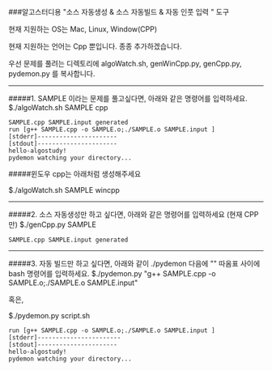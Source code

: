 ###알고스터디용  "소스 자동생성 & 소스 자동빌드 & 자동 인풋 입력 " 도구

현재 지원하는 OS는 Mac, Linux, Window(CPP)

현재 지원하는 언어는 Cpp 뿐입니다. 종종 추가하겠습니다.

우선 문제를 풀려는 디렉토리에 algoWatch.sh, genWinCpp.py, genCpp.py, pydemon.py 를 복사합니다.

----------------

#####1. SAMPLE 이라는 문제를 풀고싶다면, 아래와 같은 명령어를 입력하세요.
$./algoWatch.sh SAMPLE cpp

    SAMPLE.cpp SAMPLE.input generated
    run [g++ SAMPLE.cpp -o SAMPLE.o;./SAMPLE.o SAMPLE.input ]
    [stderr]----------------------
    [stdout]----------------------
    hello-algostudy!
    pydemon watching your directory...

#####윈도우 cpp는 아래처럼 생성해주세요

$./algoWatch.sh SAMPLE wincpp

-----------------

#####2. 소스 자동생성만 하고 싶다면, 아래와 같은 명령어를 입력하세요 (현재 CPP만)
$./genCpp.py SAMPLE

    SAMPLE.cpp SAMPLE.input generated

-----------------

#####3. 자동 빌드만 하고 싶다면, 아래와 같이 ./pydemon 다음에 "" 따옴표 사이에 bash 명령어를 입력하세요. 
$./pydemon.py "g++ SAMPLE.cpp -o SAMPLE.o;./SAMPLE.o SAMPLE.input"

혹은,

$./pydemon.py script.sh

    run [g++ SAMPLE.cpp -o SAMPLE.o;./SAMPLE.o SAMPLE.input ]
    [stderr]-----------------------
    [stdout]----------------------
    hello-algostudy!
    pydemon watching your directory...

